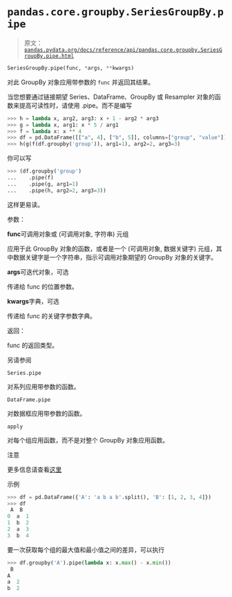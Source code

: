 # `pandas.core.groupby.SeriesGroupBy.pipe`

> 原文：[`pandas.pydata.org/docs/reference/api/pandas.core.groupby.SeriesGroupBy.pipe.html`](https://pandas.pydata.org/docs/reference/api/pandas.core.groupby.SeriesGroupBy.pipe.html)

```py
SeriesGroupBy.pipe(func, *args, **kwargs)
```

对此 GroupBy 对象应用带参数的 `func` 并返回其结果。

当您想要通过链接期望 Series、DataFrame、GroupBy 或 Resampler 对象的函数来提高可读性时，请使用 .pipe。而不是编写

```py
>>> h = lambda x, arg2, arg3: x + 1 - arg2 * arg3
>>> g = lambda x, arg1: x * 5 / arg1
>>> f = lambda x: x ** 4
>>> df = pd.DataFrame([["a", 4], ["b", 5]], columns=["group", "value"])
>>> h(g(f(df.groupby('group')), arg1=1), arg2=2, arg3=3) 
```

你可以写

```py
>>> (df.groupby('group')
...    .pipe(f)
...    .pipe(g, arg1=1)
...    .pipe(h, arg2=2, arg3=3)) 
```

这样更易读。

参数：

**func**可调用对象或 (可调用对象, 字符串) 元组

应用于此 GroupBy 对象的函数，或者是一个 (可调用对象, 数据关键字) 元组，其中数据关键字是一个字符串，指示可调用对象期望的 GroupBy 对象的关键字。

**args**可迭代对象，可选

传递给 func 的位置参数。

**kwargs**字典，可选

传递给 func 的关键字参数字典。

返回：

func 的返回类型。

另请参阅

`Series.pipe`

对系列应用带参数的函数。

`DataFrame.pipe`

对数据框应用带参数的函数。

`apply`

对每个组应用函数，而不是对整个 GroupBy 对象应用函数。

注意

更多信息请查看[这里](https://pandas.pydata.org/pandas-docs/stable/user_guide/groupby.html#piping-function-calls)

示例

```py
>>> df = pd.DataFrame({'A': 'a b a b'.split(), 'B': [1, 2, 3, 4]})
>>> df
 A  B
0  a  1
1  b  2
2  a  3
3  b  4 
```

要一次获取每个组的最大值和最小值之间的差异，可以执行

```py
>>> df.groupby('A').pipe(lambda x: x.max() - x.min())
 B
A
a  2
b  2 
```

